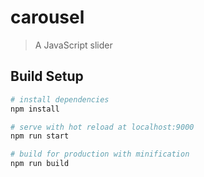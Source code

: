 # carousel

> A JavaScript slider

## Build Setup

``` bash
# install dependencies
npm install

# serve with hot reload at localhost:9000
npm run start

# build for production with minification
npm run build
```
